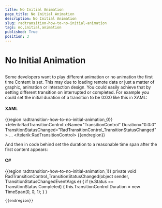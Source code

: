 ```yaml
---
title: No Initial Animation
page_title: No Initial Animation
description: No Initial Animation
slug: radtransition-how-to-no-initial-animation
tags: no,initial,animation
published: True
position: 3
---
```


# No Initial Animation



## 

Some developers want to play different animation or no animation the first time Content is set. This may due to loading remote data or just a matter of graphic, animation or interaction design. You could easily achieve that by setting different transition on interrupted or completed. For example you could set the initial duration of a transition to be 0:0:0 like this in XAML:

#### __XAML__

{{region radtransition-how-to-no-initial-animation_0}}
	<telerik:RadTransitionControl x:Name="TransitionControl"
				 Duration="0:0:0" 		
				 TransitionStatusChanged="RadTransitionControl_TransitionStatusChanged">
	...
	</telerik:RadTransitionControl>
	{{endregion}}



And then in code behind set the duration to a reasonable time span after the first content appears:

#### __C#__

{{region radtransition-how-to-no-initial-animation_1}}
	private void RadTransitionControl_TransitionStatusChanged(object sender, TransitionStatusChangedEventArgs e)
	{
		if (e.Status == TransitionStatus.Completed)
		{
			this.TransitionControl.Duration = new TimeSpan(0, 0, 1);
		}
	}
	
	{{endregion}}


